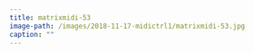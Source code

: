 ```yaml
---
title: matrixmidi-53
image-path: /images/2018-11-17-midictrl1/matrixmidi-53.jpg
caption: ""
---
```

